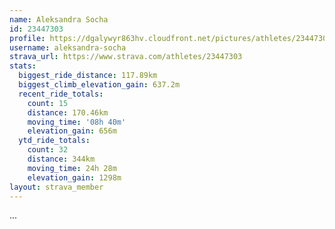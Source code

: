 ```yaml
---
name: Aleksandra Socha
id: 23447303
profile: https://dgalywyr863hv.cloudfront.net/pictures/athletes/23447303/14745546/4/large.jpg
username: aleksandra-socha
strava_url: https://www.strava.com/athletes/23447303
stats:
  biggest_ride_distance: 117.89km
  biggest_climb_elevation_gain: 637.2m
  recent_ride_totals:
    count: 15
    distance: 170.46km
    moving_time: '08h 40m'
    elevation_gain: 656m
  ytd_ride_totals:
    count: 32
    distance: 344km
    moving_time: 24h 28m
    elevation_gain: 1298m
layout: strava_member
--- 
```

...
